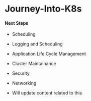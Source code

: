 # Journey-Into-K8s

#### Next Steps
- Scheduling
- Logging and Scheduling
- Application Life Cycle Management
- Cluster Maintainance
- Security
- Networking

- Will update content related to this